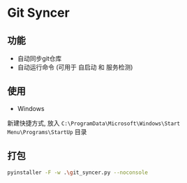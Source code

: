 # Git Syncer

## 功能

- 自动同步git仓库
- 自动运行命令 (可用于 自启动 和 服务检测)

## 使用

- Windows

新建快捷方式, 放入 `C:\ProgramData\Microsoft\Windows\Start Menu\Programs\StartUp` 目录

## 打包

```sh
pyinstaller -F -w .\git_syncer.py --noconsole
```
